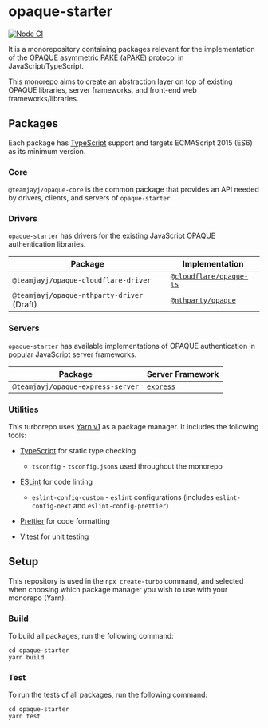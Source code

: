 # opaque-starter

[![Node CI](https://github.com/teamjayj/opaque-starter/actions/workflows/ci.yml/badge.svg)](https://github.com/teamjayj/opaque-starter/actions/workflows/ci.yml)

It is a monorepository containing packages relevant for the implementation of the [OPAQUE asymmetric PAKE (aPAKE) protocol](https://eprint.iacr.org/2018/163.pdf) in JavaScript/TypeScript.

This monorepo aims to create an abstraction layer on top of existing OPAQUE libraries, server frameworks, and front-end web frameworks/libraries.

## Packages

Each package has [TypeScript](https://www.typescriptlang.org/) support and targets ECMAScript 2015 (ES6) as its minimum version.

### Core

`@teamjayj/opaque-core` is the common package that provides an API needed by drivers, clients, and servers of `opaque-starter`.

### Drivers

`opaque-starter` has drivers for the existing JavaScript OPAQUE authentication libraries.

| Package                                    | Implementation                                                      |
| ------------------------------------------ | ------------------------------------------------------------------- |
| `@teamjayj/opaque-cloudflare-driver`       | [`@cloudflare/opaque-ts`](https://github.com/cloudflare/opaque-ts/) |
| `@teamjayj/opaque-nthparty-driver` (Draft) | [`@nthparty/opaque`](https://github.com/nthparty/opaque)            |

### Servers

`opaque-starter` has available implementations of OPAQUE authentication in popular JavaScript server frameworks.

| Package                           | Server Framework                    |
| --------------------------------- | ----------------------------------- |
| `@teamjayj/opaque-express-server` | [`express`](https://expressjs.com/) |

### Utilities

This turborepo uses [Yarn v1](https://classic.yarnpkg.com/lang/en/) as a package manager. It includes the following tools:

-   [TypeScript](https://www.typescriptlang.org/) for static type checking
    -   `tsconfig` - `tsconfig.json`s used throughout the monorepo
-   [ESLint](https://eslint.org/) for code linting

    -   `eslint-config-custom` - `eslint` configurations (includes `eslint-config-next` and `eslint-config-prettier`)

-   [Prettier](https://prettier.io) for code formatting
-   [Vitest](https://vitest.dev/) for unit testing

## Setup

This repository is used in the `npx create-turbo` command, and selected when choosing which package manager you wish to use with your monorepo (Yarn).

### Build

To build all packages, run the following command:

```
cd opaque-starter
yarn build
```

### Test

To run the tests of all packages, run the following command:

```
cd opaque-starter
yarn test
```
